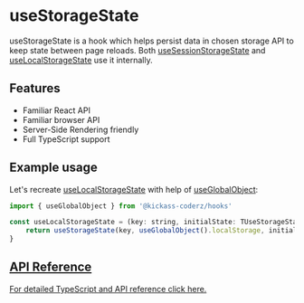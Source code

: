 # useStorageState

useStorageState is a hook which helps persist data in chosen storage API to keep state between page
reloads. Both [useSessionStorageState](/docs/use-session-storage-state) and [useLocalStorageState](/docs/use-local-storage-state) use it internally.

## Features

-   Familiar React API
-   Familiar browser API
-   Server-Side Rendering friendly
-   Full TypeScript support

## Example usage

Let's recreate [useLocalStorageState]("/docs/use-local-storage-state") with help of [useGlobalObject](/docs/use-global-object):

```jsx
import { useGlobalObject } from '@kickass-coderz/hooks'

const useLocalStorageState = (key: string, initialState: TUseStorageStateInitalState = null) => {
    return useStorageState(key, useGlobalObject().localStorage, initialState)
}
```

## [API Reference](/docs/types/use-storage-state#uselocalstoragestate)

[For detailed TypeScript and API reference click here.](/docs/types/use-storage-state#uselocalstoragestate)
